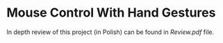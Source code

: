 # Mouse Control With Hand Gestures

In depth review of this project (in Polish) can be found in *Review.pdf* file.
